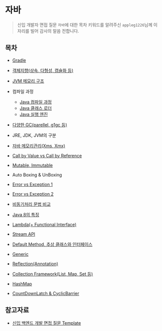 # 자바

> 신입 개발자 면접 질문 `자바`에 대한 목차 키워드를 알려주신 `appleg1226`님께 이 자리를 빌어 감사의 말씀 전합니다.

## 목차


* [Gradle](https://github.com/jhy0285/CS-ALL-IN-ONE/blob/main/java/java_gradle.md)

* [객체지향(상속, 다형성, 캡슐화 등)](https://github.com/jhy0285/CS-ALL-IN-ONE/blob/main/java/java_object_oriented.md)

* [JVM 메모리 구조](https://github.com/jhy0285/CS-ALL-IN-ONE/blob/main/java/java_jvm_architecture.md)

* 컴파일 과정
    * [Java 컴파일 과정](https://github.com/jhy0285/CS-ALL-IN-ONE/blob/main/java/java_compile_sequence.md)
    * [Java 클래스 로더](https://github.com/jhy0285/CS-ALL-IN-ONE/blob/main/java/java_class_loader.md)
    * [Java 실행 엔진](https://github.com/jhy0285/CS-ALL-IN-ONE/blob/main/java/java_execution_engine.md)

* [다양한 GC(parellel, g1gc 등)](https://github.com/jhy0285/CS-ALL-IN-ONE/blob/main/java/java_gc.md)

* JRE, JDK, JVM의 구분

* [자바 메모리관리(Xms, Xmx)](https://github.com/jhy0285/CS-ALL-IN-ONE/blob/main/java/java_xms_and_xmx.md)

* [Call by Value vs Call by Reference](https://github.com/jhy0285/CS-ALL-IN-ONE/blob/main/java/java_call_by_value.md)

* [Mutable, Immutable](https://github.com/jhy0285/CS-ALL-IN-ONE/blob/main/java/java_mutable_immutable.md)

* Auto Boxing & UnBoxing

* [Error vs Exception 1](https://github.com/jhy0285/CS-ALL-IN-ONE/blob/main/java/java_error_exception.md)

* [Error vs Exception 2](https://github.com/jhy0285/CS-ALL-IN-ONE/blob/main/java/java_error_vs_exception.md)

* [비동기처리 문법 비교](https://github.com/jhy0285/CS-ALL-IN-ONE/blob/main/java/java_asynchronous.md)

* [Java 8의 특징](https://github.com/jhy0285/CS-ALL-IN-ONE/blob/main/java/java_eight_characteristic.md)

* [Lambda(+ Functional Interface)](https://github.com/jhy0285/CS-ALL-IN-ONE/blob/main/java/java_lamda_functional-interface.md)

* [Stream API](https://github.com/jhy0285/CS-ALL-IN-ONE/blob/main/java/java_stream_api.md)

* [Default Method, 추상 클래스와 인터페이스](https://github.com/jhy0285/CS-ALL-IN-ONE/blob/main/java/java_default_method.md)

* [Generic](https://github.com/jhy0285/CS-ALL-IN-ONE/blob/main/java/java_generic.md)

* [Reflection(Annotation)](https://github.com/jhy0285/CS-ALL-IN-ONE/blob/main/java/java_reflection.md)

* [Collection Framework(List, Map, Set 등)](https://github.com/jhy0285/CS-ALL-IN-ONE/blob/main/java/java_collection_framework.md)

* [HashMap](https://github.com/jhy0285/CS-ALL-IN-ONE/blob/main/java/java_hashmap.md)

* [CountDownLatch & CyclicBarrier](https://github.com/jhy0285/CS-ALL-IN-ONE/blob/main/java/java_countdownlatch_cyclicbarrier.md)

## 참고자료

* [신입 백엔드 개발 면접 질문 Template](https://appleg1226.tistory.com/37)

